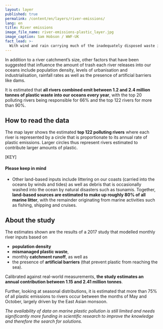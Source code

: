 ```yaml
---
layout: layer
published: true
permalink: /content/en/layers/river-emissions/
lang: en
title: River emissions
image_file_name: river-emissions-plastic_layer.jpg
image_caption: Sam Hobson / WWF-UK
fact_lead: >-
  With wind and rain carrying much of the inadequately disposed waste into our freshwater systems, rivers are considered a major source of marine plastic pollution.
---
```


In addition to a river catchment’s size, other factors that have been suggested that influence the amount of trash each river releases into our oceans include population density, levels of urbanisation and industrialisation, rainfall rates as well as the presence of artificial barriers like dams.

It is estimated that **all rivers combined emit between 1.2 and 2.4 million tonnes of plastic waste into our oceans every year**, with the top 20 polluting rivers being responsible for 66% and the top 122 rivers for more than 90%.

## How to read the data

The map layer shows the estimated **top 122 polluting rivers** where each river is represented by a circle that is proportionate to its annual rate of plastic emissions. Larger circles thus represent rivers estimated to contribute larger amounts of plastic.

[KEY]

#### Please keep in mind

* Other land-based inputs include littering on our coasts (carried into the oceans by winds and tides) as well as debris that is occasionally washed into the ocean by natural disasters such as tsunamis. Together, **land-based sources are estimated to make up roughly 80% of all marine litter**, with the remainder originating from marine activities such as fishing, shipping and cruises.


## About the study

The estimates shown are the results of a 2017 study that modelled monthly river inputs based on

* **population density**
* **mismanaged plastic waste**,
* monthly **catchment runoff**, as well as
* the presence of **artificial barriers** (that prevent plastic from reaching the sea).

Calibrated against real-world measurements, **the study estimates an annual contribution between 1.15 and 2.41 million tonnes**.

Further, looking at seasonal distributions, it is estimated that more than 75% of all plastic emissions to rivers occur between the months of May and October, largely driven by the East Asian monsoon.

*The availability of data on marine plastic pollution is still limited and needs significantly more funding in scientific research to improve the knowledge and therefore the search for solutions.*
